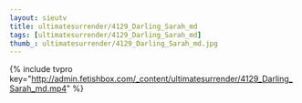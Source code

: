 ```yaml
--- 
layout: sieutv
title: ultimatesurrender/4129_Darling_Sarah_md
tags: [ultimatesurrender/4129_Darling_Sarah_md]
thumb_: ultimatesurrender/4129_Darling_Sarah_md.jpg
---
```

{% include tvpro key="http://admin.fetishbox.com/_content/ultimatesurrender/4129_Darling_Sarah_md.mp4" %} 
